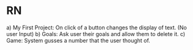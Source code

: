 # RN

a) My First Project: On click of a button changes the display of text. (No user Input)
b) Goals: Ask user their goals and allow them to delete it.
c) Game: System gusses a number that the user thought of. 
